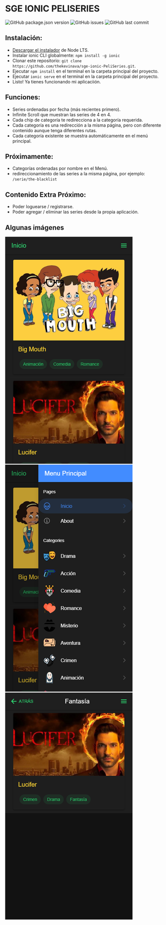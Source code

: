 # SGE IONIC PELISERIES
<p>
    <img alt="GitHub package.json version" src="https://img.shields.io/github/package-json/v/thekevinava/sge-ionic-PeliSeries">
    <img alt="GitHub issues" src="https://img.shields.io/github/issues/thekevinava/sge-ionic-PeliSeries">
    <img alt="GitHub last commit" src="https://img.shields.io/github/last-commit/thekevinava/sge-ionic-PeliSeries">
</p>

## Instalación:

* [Descargar el instalador](https://nodejs.org/) de Node LTS.
* Instalar ionic CLI globalmente: `npm install -g ionic`
* Clonar este repositorio: `git clone https://github.com/thekevinava/sge-ionic-PeliSeries.git`.
* Ejecutar `npm install` en el terminal en la carpeta principal del proyecto.
* Ejecutar `ionic serve` en el terminal en la carpeta principal del proyecto.
* Listo! Ya tienes funcionando mi aplicaciión.

## Funciones:

- Series ordenadas por fecha (más recientes primero).
- Infinite Scroll que muestran las series de 4 en 4.
- Cada chip de categoría te redirecciona a la categoría requerida.
- Cada categoría es una redirección a la misma página, pero con diferente contenido aunque tenga diferentes rutas.
- Cada categoría existente se muestra automáticamente en el menú principal.


## Próximamente:

- Categorías ordenadas por nombre en el Menú.
- redireccionamiento de las series a la misma página, por ejemplo: `/serie/the-blacklist`


## Contenido Extra Próximo:

- Poder loguearse / registrarse.
- Poder agregar / eliminar las series desde la propia aplicación.


## Algunas imágenes
![Home](/src/assets/images/preview/home.png)
![Menu](/src/assets/images/preview/menu.png)
![Categoría](/src/assets/images/preview/category.png)